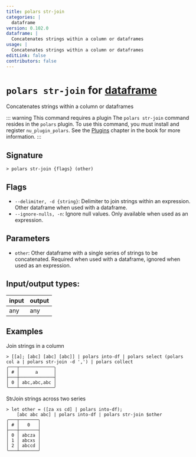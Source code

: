 ```yaml
---
title: polars str-join
categories: |
  dataframe
version: 0.102.0
dataframe: |
  Concatenates strings within a column or dataframes
usage: |
  Concatenates strings within a column or dataframes
editLink: false
contributors: false
---
```

<!-- This file is automatically generated. Please edit the command in https://github.com/nushell/nushell instead. -->

# `polars str-join` for [dataframe](/commands/categories/dataframe.md)

<div class='command-title'>Concatenates strings within a column or dataframes</div>

::: warning This command requires a plugin
The `polars str-join` command resides in the `polars` plugin.
To use this command, you must install and register `nu_plugin_polars`.
See the [Plugins](/book/plugins.html) chapter in the book for more information.
:::


## Signature

```> polars str-join {flags} (other)```

## Flags

 -  `--delimiter, -d {string}`: Delimiter to join strings within an expression. Other dataframe when used with a dataframe.
 -  `--ignore-nulls, -n`: Ignore null values. Only available when used as an expression.

## Parameters

 -  `other`: Other dataframe with a single series of strings to be concatenated. Required when used with a dataframe, ignored when used as an expression.


## Input/output types:

| input | output |
| ----- | ------ |
| any   | any    |

## Examples

Join strings in a column
```nu
> [[a]; [abc] [abc] [abc]] | polars into-df | polars select (polars col a | polars str-join -d ',') | polars collect
╭───┬─────────────╮
│ # │      a      │
├───┼─────────────┤
│ 0 │ abc,abc,abc │
╰───┴─────────────╯

```

StrJoin strings across two series
```nu
> let other = ([za xs cd] | polars into-df);
    [abc abc abc] | polars into-df | polars str-join $other
╭───┬───────╮
│ # │   0   │
├───┼───────┤
│ 0 │ abcza │
│ 1 │ abcxs │
│ 2 │ abccd │
╰───┴───────╯

```
